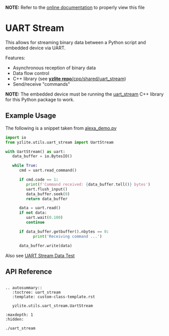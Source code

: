 __NOTE:__ Refer to the [online documentation](https://github.com/ReRAM-Labs/yzlite) to properly view this file

# UART Stream

This allows for streaming binary data between a Python script and embedded device via UART.

Features:

- Asynchronous reception of binary data
- Data flow control
- C++ library (see [__yzlite repo__/cpp/shared/uart_stream](https://github.com/ReRAM-Labs/yzlite/blob/master/cpp/shared/uart_stream))
- Send/receive "commands"

__NOTE:__ The embedded device must be running the [uart_stream](https://github.com/ReRAM-Labs/yzlite/blob/master/cpp/shared/uart_stream) C++ library for this Python package to work.

## Example Usage

The following is a snippet taken from [alexa_demo.py](https://github.com/ReRAM-Labs/yzlite/blob/master/cpp/shared/apps/audio_classifier/python/alexa_demo/alexa_demo.py)

```python
import io
from yzlite.utils.uart_stream import UartStream

with UartStream() as uart:
   data_buffer = io.BytesIO()

   while True:
      cmd = uart.read_command()

      if cmd.code == 1:
         print(f'Command received: {data_buffer.tell()} bytes')
         uart.flush_input()
         data_buffer.seek(0)
         return data_buffer

      data = uart.read()
      if not data:
         uart.wait(0.100)
         continue

      if data_buffer.getbuffer().nbytes == 0:
            print('Receiving command ...')

      data_buffer.write(data)

```

Also see [UART Stream Data Test](https://github.com/ReRAM-Labs/yzlite/cpp/shared/uart_stream/examples/data_test/README.html)

## API Reference

```{eval-rst}

.. autosummary::
   :toctree: uart_stream
   :template: custom-class-template.rst

   yzlite.utils.uart_stream.UartStream

```

```{toctree}
:maxdepth: 1
:hidden:

./uart_stream
```
